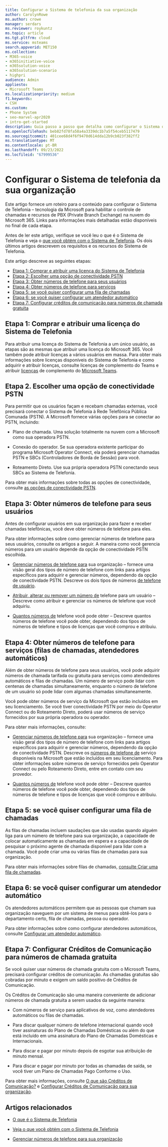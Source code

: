 ```yaml
---
title: Configurar o Sistema de telefonia da sua organização
author: CarolynRowe
ms.author: crowe
manager: serdars
ms.reviewer: roykuntz
ms.topic: article
ms.tgt.pltfrm: cloud
ms.service: msteams
search.appverid: MET150
ms.collection:
- M365-voice
- m365initiative-voice
- m365solution-voice
- m365solution-scenario
- highpri
audience: Admin
appliesto:
- Microsoft Teams
ms.localizationpriority: medium
f1.keywords:
- CSH
ms.custom:
- Phone System
- seo-marvel-apr2020
- intro-get-started
description: Guia passo a passo que detalha como configurar o Sistema de Telefonia do Teams para sua organização no Microsoft 365.
ms.openlocfilehash: beb82fd78fa58a4a3339dc1b7a5f54ceb5117479
ms.sourcegitcommit: 401cee68d4f6f9470d614dda12b9cb023f382ff2
ms.translationtype: MT
ms.contentlocale: pt-BR
ms.lasthandoff: 09/23/2022
ms.locfileid: "67999536"
---
```

# <a name="set-up-phone-system-in-your-organization"></a>Configurar o Sistema de telefonia da sua organização

Este artigo fornece um roteiro para o conteúdo para configurar o Sistema de Telefonia – tecnologia da Microsoft para habilitar o controle de chamadas e recursos de PBX (Private Branch Exchange) na nuvem do Microsoft 365. Links para informações mais detalhadas estão disponíveis no final de cada etapa.

Antes de ler este artigo, verifique se você leu o [](what-is-phone-system-in-office-365.md) que é o Sistema de Telefonia e veja o [que você obtém com o Sistema de Telefonia](here-s-what-you-get-with-phone-system.md). Os dois últimos artigos descrevem os requisitos e os recursos do Sistema de Telefonia.

Este artigo descreve as seguintes etapas:

- [Etapa 1: Comprar e atribuir uma licença do Sistema de Telefonia](#step-1-buy-and-assign-a-phone-system-license)
- [Etapa 2: Escolher uma opção de conectividade PSTN](#step-2-choose-a-pstn-connectivity-option)
- [Etapa 3: Obter números de telefone para seus usuários](#step-3-get-phone-numbers-for-your-users)
- [Etapa 4: Obter números de telefone para serviços](#step-4-get-phone-numbers-for-services-call-queues-auto-attendants)
- [Etapa 5: se você quiser configurar uma fila de chamadas](#step-5-if-you-want-to-set-up-a-call-queue)
- [Etapa 6: se você quiser configurar um atendedor automático](#step-6-if-you-want-to-set-up-an-auto-attendant)
- [Etapa 7: Configurar créditos de comunicação para números de chamada gratuita](#step-7-set-up-communications-credits-for-toll-free-numbers)

## <a name="step-1-buy-and-assign-a-phone-system-license"></a>Etapa 1: Comprar e atribuir uma licença do Sistema de Telefonia

Para atribuir uma licença do Sistema de Telefonia a um único usuário, as etapas são as mesmas que atribuir uma licença do Microsoft 365. Você também pode atribuir licenças a vários usuários em massa. Para obter mais informações sobre licenças disponíveis do Sistema de Telefonia e como adquirir e atribuir licenças, consulte licenças de complemento do Teams e atribuir [licenças](/microsoftteams//teams-add-on-licensing/microsoft-teams-add-on-licensing) de complemento do [Microsoft Teams](/microsoftteams/teams-add-on-licensing/assign-teams-add-on-licenses).

## <a name="step-2-choose-a-pstn-connectivity-option"></a>Etapa 2. Escolher uma opção de conectividade PSTN

Para permitir que os usuários façam e recebam chamadas externas, você precisará conectar o Sistema de Telefonia à Rede Telefônica Pública Comunada (PSTN). A Microsoft fornece várias opções para se conectar ao PSTN, incluindo:

- Plano de chamada. Uma solução totalmente na nuvem com a Microsoft como sua operadora PSTN.

- Conexão do operador. Se sua operadora existente participar do programa Microsoft Operator Connect, ela poderá gerenciar chamadas PSTN e SBCs (Controladores de Borda de Sessão) para você.

- Roteamento Direto. Use sua própria operadora PSTN conectando seus SBCs ao Sistema de Telefonia.

Para obter mais informações sobre todas as opções de conectividade, consulte [as opções de conectividade PSTN](pstn-connectivity.md).

## <a name="step-3-get-phone-numbers-for-your-users"></a>Etapa 3: Obter números de telefone para seus usuários

Antes de configurar usuários em sua organização para fazer e receber chamadas telefônicas, você deve obter números de telefone para eles.

Para obter informações sobre como gerenciar números de telefone para seus usuários, consulte os artigos a seguir. A maneira como você gerencia números para um usuário depende da opção de conectividade PSTN escolhida.

- [Gerenciar números de telefone para](manage-phone-numbers-landing-page.md) sua organização – fornece uma visão geral dos tipos de número de telefone com links para artigos específicos para adquirir e gerenciar números, dependendo da opção de conectividade PSTN.
Descreve os dois tipos de números [de telefone de usuário](manage-phone-numbers-landing-page.md#user-telephone-numbers).

- [Atribuir, alterar ou remover um número de](assign-change-or-remove-a-phone-number-for-a-user.md) telefone para um usuário – Descreve como atribuir e gerenciar os números de telefone que você adquiriu.

- [Quantos números de](how-many-phone-numbers-can-you-get.md) telefone você pode obter – Descreve quantos números de telefone você pode obter, dependendo dos tipos de números de telefone e tipos de licenças que você comprou e atribuiu.

## <a name="step-4-get-phone-numbers-for-services-call-queues-auto-attendants"></a>Etapa 4: Obter números de telefone para serviços (filas de chamadas, atendedores automáticos)

Além de obter números de telefone para seus usuários, você pode adquirir números de chamada tarifada ou gratuita para serviços como atendedores automáticos e filas de chamadas. Um número de serviço pode lidar com centenas de chamadas simultaneamente, enquanto o número de telefone de um usuário só pode lidar com algumas chamadas simultaneamente.

Você pode obter números de serviço da Microsoft que estão incluídos em seu licenciamento. Se você tiver conectividade PSTN por meio do Operator Connect ou do Roteamento Direto, poderá usar números de serviço fornecidos por sua própria operadora ou operador.

Para obter mais informações, consulte:

- [Gerenciar números de telefone para](manage-phone-numbers-landing-page.md) sua organização – fornece uma visão geral dos tipos de número de telefone com links para artigos específicos para adquirir e gerenciar números, dependendo da opção de conectividade PSTN.
Descreve os [números de telefone de](manage-phone-numbers-landing-page.md#service-telephone-numbers) serviço disponíveis na Microsoft que estão incluídos em seu licenciamento. Para obter informações sobre números de serviço fornecidos pelo Operator Connect ou pelo Roteamento Direto, entre em contato com seu provedor.

- [Quantos números de](how-many-phone-numbers-can-you-get.md) telefone você pode obter – Descreve quantos números de telefone você pode obter, dependendo dos tipos de números de telefone e tipos de licenças que você comprou e atribuiu.

## <a name="step-5-if-you-want-to-set-up-a-call-queue"></a>Etapa 5: se você quiser configurar uma fila de chamadas

As filas de chamadas incluem saudações que são usadas quando alguém liga para um número de telefone para sua organização, a capacidade de colocar automaticamente as chamadas em espera e a capacidade de pesquisar o próximo agente de chamada disponível para lidar com a chamada. Você pode criar uma ou várias filas de chamadas para sua organização.

Para obter mais informações sobre filas de chamadas, [consulte Criar uma fila de chamadas](create-a-phone-system-call-queue.md).

## <a name="step-6-if-you-want-to-set-up-an-auto-attendant"></a>Etapa 6: se você quiser configurar um atendedor automático

Os atendedores automáticos permitem que as pessoas que chamam sua organização naveguem por um sistema de menus para obtê-los para o departamento certo, fila de chamadas, pessoa ou operador.

Para obter informações sobre como configurar atendedores automáticos, consulte [Configurar um atendedor automático](create-a-phone-system-auto-attendant.md).

## <a name="step-7-set-up-communications-credits-for-toll-free-numbers"></a>Etapa 7: Configurar Créditos de Comunicação para números de chamada gratuita

Se você quiser usar números de chamada gratuita com o Microsoft Teams, precisará configurar créditos de comunicação. As chamadas gratuitas são cobradas por minuto e exigem um saldo positivo de Créditos de Comunicação.

Os Créditos de Comunicação são uma maneira conveniente de adicionar números de chamada gratuita a serem usados da seguinte maneira:

- Com números de serviço para aplicativos de voz, como atendedores automáticos ou filas de chamadas.

- Para discar qualquer número de telefone internacional quando você tiver assinaturas do Plano de Chamadas Domésticas ou além do que está incluído em uma assinatura do Plano de Chamadas Domésticas e Internacionais.

- Para discar e pagar por minuto depois de esgotar sua atribuição de minuto mensal.

- Para discar e pagar por minuto por todas as chamadas de saída, se você tiver um Plano de Chamadas Pago Conforme o Uso.

Para obter mais informações, consulte [O que são Créditos de Comunicação?](what-are-communications-credits.md) e [Configurar Créditos de Comunicação para sua organização](set-up-communications-credits-for-your-organization.md).

## <a name="related-articles"></a>Artigos relacionados

- [O que é o Sistema de Telefonia](what-is-phone-system-in-office-365.md)

- [Veja o que você obtém com o Sistema de Telefonia](here-s-what-you-get-with-phone-system.md)

- [Gerenciar números de telefone para sua organização](manage-phone-numbers-landing-page.md)

